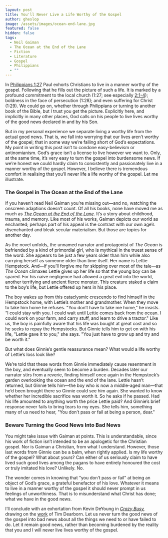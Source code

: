 ```yaml
---
layout: post
title: You'll Never Live a Life Worthy of the Gospel
author: gheslop
image: /assets/images/ocean-end-lane.jpg
featured: false
hidden: false
tags:
  - Neil Gaiman
  - The Ocean at the End of the Lane
  - Fiction
  - Literature
  - Gospel
  - Philippians
  - ""
---
```

In [Philippians 1:27](https://rekindle.co.za/content/2020-07-20-philippians-1-27-30-devotional) Paul exhorts Christians to live in a manner worthy of the gospel. Following that he fills out the picture of such a life. It is marked by a profound commitment to the local church (1:27; see especially [2:1-4](https://rekindle.co.za/content/2020-07-27-philippians-2-1-4-devotional)); boldness in the face of persecution (1:28); and even suffering for Christ (1:29). We could go on, whether through Philippians or turning to another book of the Bible, but I trust you get the picture. Explicitly here, and implicitly in many other places, God calls on his people to live lives worthy of the good news declared in and by his Son.

But in my personal experience we separate living a worthy life from the actual good news. That is, we fall into worrying that our lives aren’t worthy of the gospel; that in some way we’re falling short of God’s expectations. My point in writing this post isn’t to condone easy-believism or antinomianism. God’s grace isn’t a license to live however we want to. Only, at the same time, it’s very easy to turn the gospel into burdensome news. If we’re honest we could hardly claim to consistently and passionately live in a manner worthy of the gospel. However, I believe there is tremendous comfort in realising that you’ll never life a life worthy of the gospel. Let me illustrate.

### The Gospel in The Ocean at the End of the Lane

If you haven’t read Neil Gaiman you’re missing out—and no, watching the onscreen adaptions doesn’t count. Of all his books, none have moved me as much as *[The Ocean at the End of the Lane](https://www.google.com/url?sa=t&rct=j&q=&esrc=s&source=web&cd=&cad=rja&uact=8&ved=2ahUKEwiF5Ie6vdKEAxXpX0EAHeDtATEQFnoECDwQAQ&url=https%3A%2F%2Fen.wikipedia.org%2Fwiki%2FThe_Ocean_at_the_End_of_the_Lane&usg=AOvVaw0GYA-ZWejI_tNxGAAtfLnd&opi=89978449)*. It’s a story about childhood, trauma, and memory. Like most of his works, Gaiman depicts our world as enchanted; perhaps part of his appeal is the contrast with our own age’s disenchanted and bleak secular materialism. But those are topics for another day.

As the novel unfolds, the unnamed narrator and protagonist of *The Ocean* is befriended by a kind of primordial girl, who is mythical in the truest sense of the word. She appears to be just a few years older than him while also carrying herself as someone older than time itself. Her name is Lettie Hempstock. And—if you’ll forgive me for skipping over most of the tale—as *The Ocean* climaxes Lettie gives up her life so that the young boy can be spared. For his naive negligence had allowed a great evil into the world, another terrifying and ancient fierce monster. This creature staked a claim to the boy’s life, but Lettie offered up hers in his place.

The boy wakes up from this cataclysmic crescendo to find himself in the Hempstock home, with Lettie’s mother and grandmother. When they move to take him home he refuses. "You don’t have to take me home,” he insists. “I could stay with you. I could wait until Lettie comes back from the ocean. I could work on your farm, and carry stuff, and learn to drive a tractor." Like us, the boy is painfully aware that his life was bought at great cost and so he seeks to repay the Hempstocks. But Ginnie tells him to get on with his life, "Lettie gave it to you," she says. "You just have to grow up and try and be worth it."

But what does Ginnie’s gentle reassurance mean? What would a life worthy of Lettie’s loss look like?

We’re told that these words from Ginnie immediately cause resentment in the boy, and eventually seem to become a burden. Decades later our narrator stirs from a reverie, finding himself once again in the Hempstock’s garden overlooking the ocean and the end of the lane. Lettie hasn’t returned, but Ginnie tells him—the boy who is now a middle-aged man—that he’d been brought there so Ginnie could see him again. She wanted to know whether her incredible sacrifice was worth it. So he asks if he passed. Had his life amounted to anything worth the price Lettie paid? And Ginnie’s brief response never fails to bring tears to my eyes. She tells him, something many of us need to hear, "You don’t pass or fail at being a person, dear."

### Beware Turning the Good News Into Bad News

You might take issue with Gaiman at points. This is understandable, since his work of fiction isn’t intended to be an apologetic for the Christian gospel. Nor is Gaiman a Christian, from what I understand. However, those last words from Ginnie can be a balm, when rightly applied. Is my life worthy of the gospel? What about yours? Can either of us seriously claim to have lived such good lives among the pagans to have entirely honoured the cost or truly imitated his love? Unlikely. No.

The wonder comes in knowing that "you don’t pass or fail" at being an object of God’s grace, a grateful benefactor of his love. Whatever it means to live in a manner worthy of the gospel it should never prompt in us feelings of unworthiness. That is to misunderstand what Christ has done; what we have in the good news.

I’ll conclude with an exhortation from Kevin DeYoung in *[Crazy Busy](https://www.google.com/url?sa=t&rct=j&q=&esrc=s&source=web&cd=&cad=rja&uact=8&ved=2ahUKEwjmgqDevdKEAxVCQkEAHWsjBVsQFnoECFgQAQ&url=https%3A%2F%2Fwww.crossway.org%2Fbooks%2Fcrazy-busy-tpb%2F&usg=AOvVaw2_0TS0XW5ekwR4z3CDGUsP&opi=89978449),* drawing on the [work](https://www.amazon.com/Beyond-Duty-Passion-Christ-Mission/dp/1480052817) of Tim Dearborn. Let us never turn the good news of the gospel into bad news about all the things we need to or have failed to do. Let it remain good news, rather than becoming burdened by the reality that you and I will never live lives worthy of the gospel.